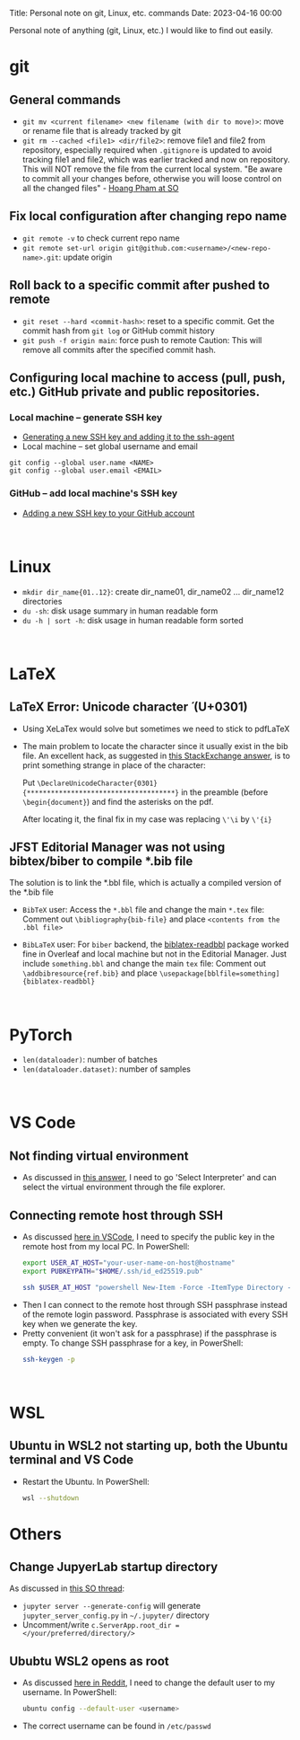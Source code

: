 Title: Personal note on git, Linux, etc. commands
Date: 2023-04-16 00:00

Personal note of anything (git, Linux, etc.) I would like to find out easily.

# git

## General commands

- `git mv <current filename> <new filename (with dir to move)>`: move or rename file that is already tracked by git
- `git rm --cached <file1> <dir/file2>`: remove file1 and file2 from repository, especially required when `.gitignore` is updated to avoid tracking file1 and file2, which was earlier tracked and now on repository. This will NOT remove the file from the current local system. "Be aware to commit all your changes before, otherwise you will loose control on all the changed files" - [Hoang Pham at SO](https://stackoverflow.com/questions/1139762/ignore-files-that-have-already-been-committed-to-a-git-repository#comment1985104_1139797)

## Fix local configuration after changing repo name
- `git remote -v` to check current repo name
- `git remote set-url origin git@github.com:<username>/<new-repo-name>.git`: update origin

## Roll back to a specific commit after pushed to remote
- `git reset --hard <commit-hash>`: reset to a specific commit. Get the commit hash from `git log` or GitHub commit history
- `git push -f origin main`: force push to remote
Caution: This will remove all commits after the specified commit hash.

## Configuring local machine to access (pull, push, etc.) GitHub private and public repositories. 

### Local machine &ndash; generate SSH key
- [Generating a new SSH key and adding it to the ssh-agent](https://docs.github.com/en/authentication/connecting-to-github-with-ssh/generating-a-new-ssh-key-and-adding-it-to-the-ssh-agent?platform=linux)
- Local machine &ndash; set global username and email
```
git config --global user.name <NAME>
git config --global user.email <EMAIL>
```

### GitHub &ndash; add local machine's SSH key
- [Adding a new SSH key to your GitHub account](https://docs.github.com/en/authentication/connecting-to-github-with-ssh/adding-a-new-ssh-key-to-your-github-account?platform=linux)

&nbsp;

# Linux
- `mkdir dir_name{01..12}`: create dir_name01, dir_name02 ... dir_name12 directories
- `du -sh`: disk usage summary in human readable form
- `du -h | sort -h`: disk usage in human readable form sorted

&nbsp;

# LaTeX
## LaTeX Error: Unicode character ́ (U+0301)
- Using XeLaTex would solve but sometimes we need to stick to pdfLaTeX
- The main problem to locate the character since it usually exist in the bib file. An excellent hack, as suggested in [this StackExchange answer](https://tex.stackexchange.com/a/487565), is to print something strange in place of the character:

    Put `\DeclareUnicodeCharacter{0301}{*************************************}` in the preamble (before `\begin{document}`) and find the asterisks on the pdf.

    After locating it, the final fix in my case was replacing `\'\i` by `\'{i}`

## JFST Editorial Manager was not using bibtex/biber to compile *.bib file
The solution is to link the *.bbl file, which is actually a compiled version of the *.bib file

- `BibTeX` user: Access the `*.bbl` file and change the main `*.tex` file: Comment out `\bibliography{bib-file}` and place `<contents from the .bbl file>`

- `BibLaTeX` user: For `biber` backend, the [biblatex-readbbl](https://ctan.org/pkg/biblatex-readbbl?lang=en) package worked fine in Overleaf and local machine but not in the Editorial Manager. Just include `something.bbl` and change the main `tex` file: Comment out `\addbibresource{ref.bib}` and place `\usepackage[bblfile=something]{biblatex-readbbl}`

&nbsp;

# PyTorch
- `len(dataloader)`: number of batches
- `len(dataloader.dataset)`: number of samples

&nbsp;

# VS Code
## Not finding virtual environment
- As discussed in [this answer](https://stackoverflow.com/a/68169595), I need to go 'Select Interpreter' and can select the virtual environment through the file explorer.

## Connecting remote host through SSH
- As discussed [here in VSCode](https://code.visualstudio.com/docs/remote/troubleshooting#_ssh-tips), I need to specify the public key in the remote host from my local PC. In PowerShell:
    ```bash
    export USER_AT_HOST="your-user-name-on-host@hostname"
    export PUBKEYPATH="$HOME/.ssh/id_ed25519.pub"

    ssh $USER_AT_HOST "powershell New-Item -Force -ItemType Directory -Path \"\$HOME\\.ssh\"; Add-Content -Force -Path \"\$HOME\\.ssh\\authorized_keys\" -Value '$(tr -d '\n\r' < "$PUBKEYPATH")'"
    ```
- Then I can connect to the remote host through SSH passphrase instead of the remote login password. Passphrase is associated with every SSH key when we generate the key.
- Pretty convenient (it won't ask for a passphrase) if the passphrase is empty. To change SSH passphrase for a key, in PowerShell:
    ```bash
    ssh-keygen -p
    ```

&nbsp;

# WSL
## Ubuntu in WSL2 not starting up, both the Ubuntu terminal and VS Code
- Restart the Ubuntu. In PowerShell:
    ```bash
    wsl --shutdown
    ```

# Others
## Change JupyerLab startup directory
As discussed in [this SO thread](https://stackoverflow.com/questions/35254852/how-to-change-the-jupyter-start-up-folder):

- `jupyter server --generate-config` will generate `jupyter_server_config.py` in `~/.jupyter/` directory
- Uncomment/write `c.ServerApp.root_dir = </your/preferred/directory/>`

## Ububtu WSL2 opens as root
- As discussed [here in Reddit](https://www.reddit.com/r/Ubuntu/comments/x4xuek/ubuntu_has_started_defaulting_to_root_user_on/), I need to change the default user to my username. In PowerShell:
    ```bash
    ubuntu config --default-user <username>
    ```
- The correct username can be found in `/etc/passwd`